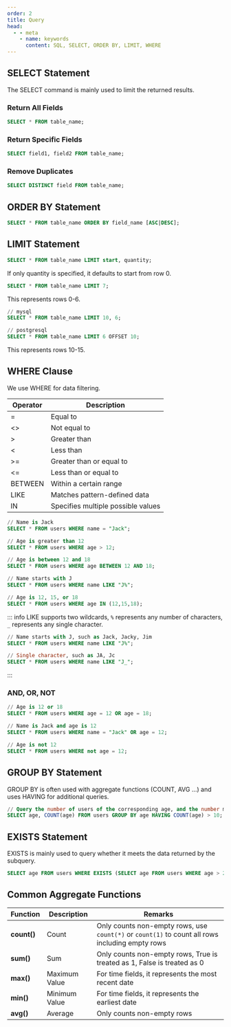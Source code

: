 ```yaml
---
order: 2
title: Query
head:
  - - meta
    - name: keywords
      content: SQL, SELECT, ORDER BY, LIMIT, WHERE
---
```



## SELECT Statement

The SELECT command is mainly used to limit the returned results.

### Return All Fields

```sql
SELECT * FROM table_name;
```

### Return Specific Fields

```sql
SELECT field1, field2 FROM table_name;
```

### Remove Duplicates

```sql
SELECT DISTINCT field FROM table_name;
```

## ORDER BY Statement

```sql
SELECT * FROM table_name ORDER BY field_name [ASC|DESC];
```

## LIMIT Statement

```sql
SELECT * FROM table_name LIMIT start, quantity;
```

If only quantity is specified, it defaults to start from row 0.

```sql
SELECT * FROM table_name LIMIT 7;
```

This represents rows 0-6.

```sql
// mysql
SELECT * FROM table_name LIMIT 10, 6;

// postgresql
SELECT * FROM table_name LIMIT 6 OFFSET 10;
```
This represents rows 10-15.

## WHERE Clause

We use WHERE for data filtering.

| Operator | Description                        |
| -------- | ---------------------------------- |
| =        | Equal to                           |
| <>       | Not equal to                       |
| >        | Greater than                       |
| <        | Less than                          |
| >=       | Greater than or equal to           |
| <=       | Less than or equal to              |
| BETWEEN  | Within a certain range             |
| LIKE     | Matches pattern-defined data       |
| IN       | Specifies multiple possible values |

```sql
// Name is Jack
SELECT * FROM users WHERE name = "Jack";

// Age is greater than 12
SELECT * FROM users WHERE age > 12;

// Age is between 12 and 18
SELECT * FROM users WHERE age BETWEEN 12 AND 18;

// Name starts with J
SELECT * FROM users WHERE name LIKE "J%";

// Age is 12, 15, or 18
SELECT * FROM users WHERE age IN (12,15,18);
```

::: info
LIKE supports two wildcards, `%` represents any number of characters, `_` represents any single character.

```sql
// Name starts with J, such as Jack, Jacky, Jim
SELECT * FROM users WHERE name LIKE "J%";

// Single character, such as JA, Jc
SELECT * FROM users WHERE name LIKE "J_";
```
:::

### AND, OR, NOT

```sql
// Age is 12 or 18
SELECT * FROM users WHERE age = 12 OR age = 18;

// Name is Jack and age is 12
SELECT * FROM users WHERE name = "Jack" OR age = 12;

// Age is not 12
SELECT * FROM users WHERE not age = 12;
```

## GROUP BY Statement

GROUP BY is often used with aggregate functions (COUNT, AVG ...) and uses HAVING for additional queries.

```sql
// Query the number of users of the corresponding age, and the number must be greater than 10
SELECT age, COUNT(age) FROM users GROUP BY age HAVING COUNT(age) > 10;
```

## EXISTS Statement

EXISTS is mainly used to query whether it meets the data returned by the subquery.

```sql
SELECT age FROM users WHERE EXISTS (SELECT age FROM users WHERE age > 2 );
```

## Common Aggregate Functions

| Function    | Description   | Remarks                                                                                         |
| ----------- | ------------- | ----------------------------------------------------------------------------------------------- |
| **count()** | Count         | Only counts non-empty rows, use `count(*)` or `count(1)` to count all rows including empty rows |
| **sum()**   | Sum           | Only counts non-empty rows, True is treated as 1, False is treated as 0                         |
| **max()**   | Maximum Value | For time fields, it represents the most recent date                                             |
| **min()**   | Minimum Value | For time fields, it represents the earliest date                                                |
| **avg()**   | Average       | Only counts non-empty rows                                                                      |